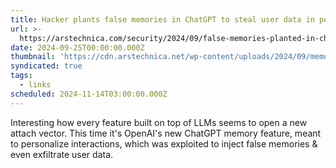 ```yaml
---
title: Hacker plants false memories in ChatGPT to steal user data in perpetuity
url: >-
  https://arstechnica.com/security/2024/09/false-memories-planted-in-chatgpt-give-hacker-persistent-exfiltration-channel/
date: 2024-09-25T00:00:00.000Z
thumbnail: 'https://cdn.arstechnica.net/wp-content/uploads/2024/09/memory-760x380.jpg'
syndicated: true
tags:
  - links
scheduled: 2024-11-14T03:00:00.000Z
---
```


Interesting how every feature built on top of LLMs seems to open a new attach vector. This time it's OpenAI's new ChatGPT memory feature, meant to personalize interactions, which was exploited to inject false memories & even exfiltrate user data.
